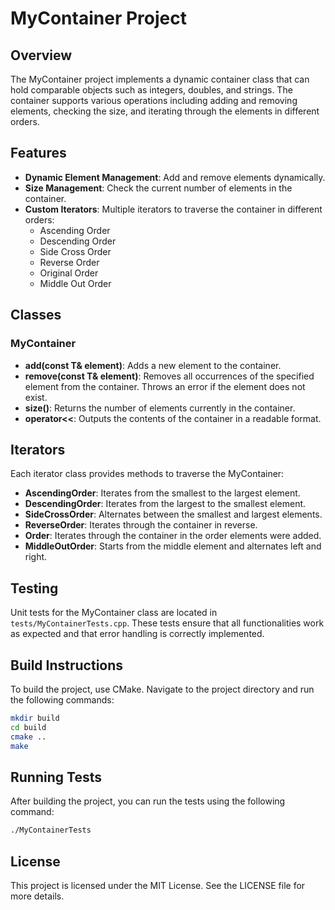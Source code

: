 # MyContainer Project

## Overview
The MyContainer project implements a dynamic container class that can hold comparable objects such as integers, doubles, and strings. The container supports various operations including adding and removing elements, checking the size, and iterating through the elements in different orders.

## Features
- **Dynamic Element Management**: Add and remove elements dynamically.
- **Size Management**: Check the current number of elements in the container.
- **Custom Iterators**: Multiple iterators to traverse the container in different orders:
  - Ascending Order
  - Descending Order
  - Side Cross Order
  - Reverse Order
  - Original Order
  - Middle Out Order

## Classes
### MyContainer
- **add(const T& element)**: Adds a new element to the container.
- **remove(const T& element)**: Removes all occurrences of the specified element from the container. Throws an error if the element does not exist.
- **size()**: Returns the number of elements currently in the container.
- **operator<<**: Outputs the contents of the container in a readable format.

## Iterators
Each iterator class provides methods to traverse the MyContainer:
- **AscendingOrder**: Iterates from the smallest to the largest element.
- **DescendingOrder**: Iterates from the largest to the smallest element.
- **SideCrossOrder**: Alternates between the smallest and largest elements.
- **ReverseOrder**: Iterates through the container in reverse.
- **Order**: Iterates through the container in the order elements were added.
- **MiddleOutOrder**: Starts from the middle element and alternates left and right.

## Testing
Unit tests for the MyContainer class are located in `tests/MyContainerTests.cpp`. These tests ensure that all functionalities work as expected and that error handling is correctly implemented.

## Build Instructions
To build the project, use CMake. Navigate to the project directory and run the following commands:
```bash
mkdir build
cd build
cmake ..
make
```

## Running Tests
After building the project, you can run the tests using the following command:
```bash
./MyContainerTests
```

## License
This project is licensed under the MIT License. See the LICENSE file for more details.